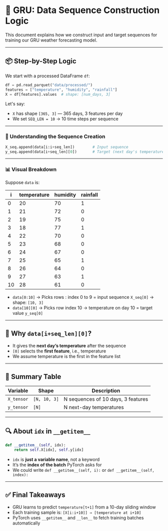 
# 🔁 GRU: Data Sequence Construction Logic

This document explains how we construct input and target sequences for training our GRU weather forecasting model.

---

## 📦 Step-by-Step Logic

We start with a processed DataFrame `df`:

```python
df = pd.read_parquet("data/processed/")
features = ["temperature", "humidity", "rainfall"]
X = df[features].values  # shape: [num_days, 3]
```

Let's say:
- `X` has shape `[365, 3]` — 365 days, 3 features per day
- We set `SEQ_LEN = 10` → 10 time steps per sequence

---

### 🧠 Understanding the Sequence Creation

```python
X_seq.append(data[i:i+seq_len])        # Input sequence
y_seq.append(data[i+seq_len][0])       # Target (next day's temperature)
```

---

### 📊 Visual Breakdown

Suppose `data` is:

| i | temperature | humidity | rainfall |
|---|-------------|----------|----------|
| 0 |     20      |   70     |    1     |
| 1 |     21      |   72     |    0     |
| 2 |     19      |   75     |    0     |
| 3 |     18      |   77     |    1     |
| 4 |     22      |   70     |    0     |
| 5 |     23      |   68     |    0     |
| 6 |     24      |   67     |    0     |
| 7 |     25      |   65     |    1     |
| 8 |     26      |   64     |    0     |
| 9 |     27      |   63     |    1     |
|10 |     28      |   61     |    0     |

- `data[0:10]` → Picks rows : index 0 to 9 = input sequence `X_seq[0]` → shape: `[10, 3]`
- `data[10][0]` → Picks row index 10 -> temperature on day 10 = target value `y_seq[0]`

---

## 🎯 Why `data[i+seq_len][0]`?

- It gives the **next day’s temperature** after the sequence
- `[0]` selects the **first feature**, i.e., temperature
- We assume temperature is the first in the feature list

---

## 🔢 Summary Table

| Variable | Shape          | Description                         |
|----------|----------------|-------------------------------------|
| `X_tensor` | `[N, 10, 3]`    | N sequences of 10 days, 3 features |
| `y_tensor` | `[N]`          | N next-day temperatures             |

---

## 🔍 About `idx` in `__getitem__`

```python
def __getitem__(self, idx):
    return self.X[idx], self.y[idx]
```

- `idx` is **just a variable name**, not a keyword
- It’s the **index of the batch** PyTorch asks for
- We could write `def __getitem__(self, i):` or `def __getitem__(self, index):`

---

## ✅ Final Takeaways

- GRU learns to predict `temperature[t+1]` from a 10-day sliding window
- Each training sample is: `[X[i:i+10]] → [temperature at i+10]`
- PyTorch uses `__getitem__` and `__len__` to fetch training batches automatically


